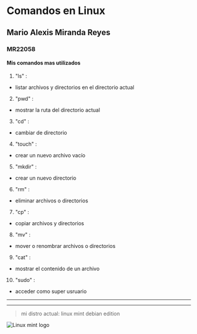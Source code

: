 <!-- Titulos -->
# **Comandos en Linux**
## **Mario Alexis Miranda Reyes**
### **MR22058**

#### Mis comandos mas utilizados

1. "ls" : 
* listar archivos y directorios en el directorio actual

2. "pwd" : 
* mostrar la ruta del directorio actual

3. "cd" : 
* cambiar de directorio

4. "touch" : 
* crear un nuevo archivo vacío

5. "mkdir" : 
* crear un nuevo directorio

6. "rm" : 
* eliminar archivos o directorios

7. "cp" : 
* copiar archivos y directorios

8. "mv" :
* mover o renombrar archivos o directorios

9. "cat" : 
* mostrar el contenido de un archivo

10. "sudo" :  
* acceder como super usruario
---
---

> mi distro actual:  linux mint debian edition

![Linux mint logo](https://images.pling.com/img/00/00/50/54/46/1279093/93cbd68c090416ae01c9a22565e36182ff7a.gif)

